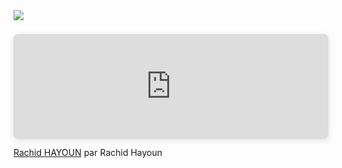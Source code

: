 <!DOCTYPE html>
<html lang="fr">
    <head>
        <meta charset="UTF-8">
    </head>
    <body>
        <img src="C:\Users\hayou\Downloads\Rachid HAYOUN.png" style="width : 50%, border-radius : 50%">
        <div style="position: relative; width: 100%; height: 0; padding-top: 33.3333%;
         padding-bottom: 0; box-shadow: 0 2px 8px 0 rgba(63,69,81,0.16); margin-top: 1.6em; margin-bottom: 0.9em; overflow: hidden;
         border-radius: 8px; will-change: transform;">
      <iframe loading="lazy" style="position: absolute; width: 100%; height: 100%; top: 0; left: 0; border: none; padding: 0;margin: 0;"
        src="https://www.canva.com/design/DAGXeHDq8xU/-OQZ6ZmrOlCFALY0bC-aWQ/view?embed" allowfullscreen="allowfullscreen" allow="fullscreen">
      </iframe>
            <h ref ="https://www.canva.com/design/DAGXeHDq8xU/-OQZ6ZmrOlCFALY0bC-aWQ/view">
</div>
<a href="https:&#x2F;&#x2F;www.canva.com&#x2F;design&#x2F;DAGXeHDq8xU&#x2F;-OQZ6ZmrOlCFALY0bC-aWQ&#x2F;view?utm_content=DAGXeHDq8xU&amp;utm_campaign=designshare&amp;utm_medium=embeds&amp;utm_source=link" target="_blank" rel="noopener">Rachid HAYOUN</a> par Rachid Hayoun
    </body>
    </html>
